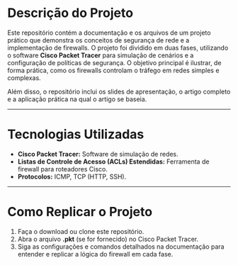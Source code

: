 # **Descrição do Projeto**

Este repositório contém a documentação e os arquivos de um projeto prático que demonstra os conceitos de segurança de rede e a implementação de firewalls. O projeto foi dividido em duas fases, utilizando o software **Cisco Packet Tracer** para simulação de cenários e a configuração de políticas de segurança. O objetivo principal é ilustrar, de forma prática, como os firewalls controlam o tráfego em redes simples e complexas.

Além disso, o repositório inclui os slides de apresentação, o artigo completo e a aplicação prática na qual o artigo se baseia.

---

# **Tecnologias Utilizadas**

* **Cisco Packet Tracer:** Software de simulação de redes.
* **Listas de Controle de Acesso (ACLs) Estendidas:** Ferramenta de firewall para roteadores Cisco.
* **Protocolos:** ICMP, TCP (HTTP, SSH).

---

# **Como Replicar o Projeto**

1.  Faça o download ou clone este repositório.
2.  Abra o arquivo **.pkt** (se for fornecido) no Cisco Packet Tracer.
3.  Siga as configurações e comandos detalhados na documentação para entender e replicar a lógica do firewall em cada fase.
